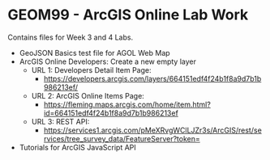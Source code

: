 # GEOM99 - ArcGIS Online Lab Work
Contains files for Week 3 and 4 Labs. 
- GeoJSON Basics test file for AGOL Web Map
- ArcGIS Online Developers: Create a new empty layer
  - URL 1: Developers Detail Item Page: 
    - https://developers.arcgis.com/layers/664151edf4f24b1f8a9d7b1b986213ef/
  - URL 2: ArcGIS Online Items Page: 
    - https://fleming.maps.arcgis.com/home/item.html?id=664151edf4f24b1f8a9d7b1b986213ef
  - URL 3: REST API: 
    - https://services1.arcgis.com/pMeXRvgWClLJZr3s/ArcGIS/rest/services/tree_survey_data/FeatureServer?token=
- Tutorials for ArcGIS JavaScript API
